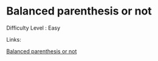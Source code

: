 # Balanced parenthesis or not

Difficulty Level : Easy

Links:

[Balanced parenthesis or not](https://www.geeksforgeeks.org/problems/parenthesis-checker2744/1)